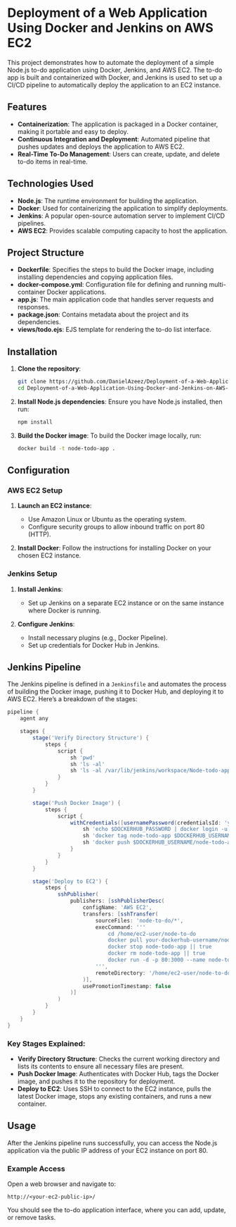 # Deployment of a Web Application Using Docker and Jenkins on AWS EC2
This project demonstrates how to automate the deployment of a simple Node.js to-do application using Docker, Jenkins, and AWS EC2. The to-do app is built and containerized with Docker, and Jenkins is used to set up a CI/CD pipeline to automatically deploy the application to an EC2 instance.

## Features

- **Containerization**: The application is packaged in a Docker container, making it portable and easy to deploy.
- **Continuous Integration and Deployment**: Automated pipeline that pushes updates and deploys the application to AWS EC2.
- **Real-Time To-Do Management**: Users can create, update, and delete to-do items in real-time.

## Technologies Used

- **Node.js**: The runtime environment for building the application.
- **Docker**: Used for containerizing the application to simplify deployments.
- **Jenkins**: A popular open-source automation server to implement CI/CD pipelines.
- **AWS EC2**: Provides scalable computing capacity to host the application.

## Project Structure

- **Dockerfile**: Specifies the steps to build the Docker image, including installing dependencies and copying application files.
- **docker-compose.yml**: Configuration file for defining and running multi-container Docker applications.
- **app.js**: The main application code that handles server requests and responses.
- **package.json**: Contains metadata about the project and its dependencies.
- **views/todo.ejs**: EJS template for rendering the to-do list interface.

## Installation

1. **Clone the repository**:
   ```bash
   git clone https://github.com/DanielAzeez/Deployment-of-a-Web-Application-Using-Docker-and-Jenkins-on-AWS-EC2.git
   cd Deployment-of-a-Web-Application-Using-Docker-and-Jenkins-on-AWS-EC2
   ```

2. **Install Node.js dependencies**:
   Ensure you have Node.js installed, then run:
   ```bash
   npm install
   ```

3. **Build the Docker image**:
   To build the Docker image locally, run:
   ```bash
   docker build -t node-todo-app .
   ```

## Configuration

### AWS EC2 Setup

1. **Launch an EC2 instance**:
   - Use Amazon Linux or Ubuntu as the operating system.
   - Configure security groups to allow inbound traffic on port 80 (HTTP).

2. **Install Docker**:
   Follow the instructions for installing Docker on your chosen EC2 instance.

### Jenkins Setup

1. **Install Jenkins**:
   - Set up Jenkins on a separate EC2 instance or on the same instance where Docker is running.

2. **Configure Jenkins**:
   - Install necessary plugins (e.g., Docker Pipeline).
   - Set up credentials for Docker Hub in Jenkins.

## Jenkins Pipeline

The Jenkins pipeline is defined in a `Jenkinsfile` and automates the process of building the Docker image, pushing it to Docker Hub, and deploying it to AWS EC2. Here’s a breakdown of the stages:

```groovy
pipeline {
    agent any

    stages {
        stage('Verify Directory Structure') {
            steps {
                script {
                    sh 'pwd'
                    sh 'ls -al'
                    sh 'ls -al /var/lib/jenkins/workspace/Node-todo-app/node-to-do'
                }
            }
        }

        stage('Push Docker Image') {
            steps {
                script {
                    withCredentials([usernamePassword(credentialsId: 'your-credentials-id', usernameVariable: 'DOCKERHUB_USERNAME', passwordVariable: 'DOCKERHUB_PASSWORD')]) {
                        sh 'echo $DOCKERHUB_PASSWORD | docker login -u $DOCKERHUB_USERNAME --password-stdin'
                        sh 'docker tag node-todo-app $DOCKERHUB_USERNAME/node-todo-app:latest'
                        sh 'docker push $DOCKERHUB_USERNAME/node-todo-app:latest || exit 1'
                    }
                }
            }
        }

        stage('Deploy to EC2') {
            steps {
                sshPublisher(
                    publishers: [sshPublisherDesc(
                        configName: 'AWS EC2',
                        transfers: [sshTransfer(
                            sourceFiles: 'node-to-do/*',
                            execCommand: '''
                                cd /home/ec2-user/node-to-do
                                docker pull your-dockerhub-username/node-todo-app:latest
                                docker stop node-todo-app || true
                                docker rm node-todo-app || true
                                docker run -d -p 80:3000 --name node-todo-app your-dockerhub-username/node-todo-app:latest
                            ''',
                            remoteDirectory: '/home/ec2-user/node-to-do'
                        )],
                        usePromotionTimestamp: false
                    )]
                )
            }
        }
    }
}
```

### Key Stages Explained:

- **Verify Directory Structure**: Checks the current working directory and lists its contents to ensure all necessary files are present.
- **Push Docker Image**: Authenticates with Docker Hub, tags the Docker image, and pushes it to the repository for deployment.
- **Deploy to EC2**: Uses SSH to connect to the EC2 instance, pulls the latest Docker image, stops any existing containers, and runs a new container.

## Usage

After the Jenkins pipeline runs successfully, you can access the Node.js application via the public IP address of your EC2 instance on port 80. 

### Example Access
Open a web browser and navigate to:
```
http://<your-ec2-public-ip>/
```

You should see the to-do application interface, where you can add, update, or remove tasks.
